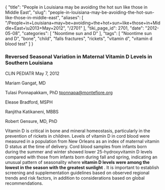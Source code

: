 {
    "title": "People in Louisiana may be avoiding the hot sun like those in Middle East",
    "slug": "people-in-louisiana-may-be-avoiding-the-hot-sun-like-those-in-middle-east",
    "aliases": [
        "/People+in+Louisiana+may+be+avoiding+the+hot+sun+like+those+in+Middle+East+\u2013+May+2012",
        "/2701"
    ],
    "tiki_page_id": 2701,
    "date": "2012-05-08",
    "categories": [
        "Noontime sun and D"
    ],
    "tags": [
        "Noontime sun and D",
        "bone",
        "child",
        "falls fractures",
        "rickets",
        "vitamin d",
        "vitamin d blood test"
    ]
}


### Reversed Seasonal Variation in Maternal Vitamin D Levels in Southern Louisiana

CLIN PEDIATR May 7, 2012 

Mariam Gangat, MD

Tulasi Ponnapakkam, PhD tponnapa@montefiore.org

Elease Bradford, MSPH

Ranjitha Katikaneni, MBBS

Robert Gensure, MD, PhD

Vitamin D is critical in bone and mineral homeostasis, particularly in the prevention of rickets in children. Levels of vitamin D in cord blood were measured in a population from New Orleans as an index of maternal vitamin D status at the time of delivery. Cord blood samples from infants born during the summer and winter showed lower 25-hydroxyvitamin D levels compared with those from infants born during fall and spring, indicating an unusual pattern of seasonality where  **vitamin D levels were among the lowest in the season with the greatest sunlight** . It is important to establish screening and supplementation guidelines based on observed regional trends and risk factors, in addition to considerations based on global recommendations.